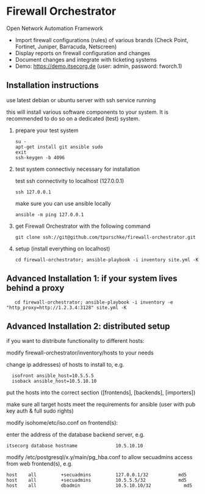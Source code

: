 # Firewall Orchestrator

Open Network Automation Framework 
- Import firewall configurations (rules) of various brands (Check Point, Fortinet, Juniper, Barracuda, Netscreen)
- Display reports on firewall configuration and changes
- Document changes and integrate with ticketing systems
- Demo: https://demo.itsecorg.de (user: admin, password: fworch.1)

## Installation instructions
use latest debian or ubuntu server with ssh service running

this will install various software components to your system. It is recommended to do so on a dedicated (test) system.

1) prepare your test system

       su -
       apt-get install git ansible sudo
       exit
       ssh-keygen -b 4096

2) test system connectiviy necessary for installation

   test ssh connectivity to localhost (127.0.0.1)
   
       ssh 127.0.0.1
   make sure you can use ansible locally
   
       ansible -m ping 127.0.0.1

2) get Firewall Orchestrator with the following command

       git clone ssh://git@github.com/tpurschke/firewall-orchestrator.git

3) setup (install everything on localhost)

       cd firewall-orchestrator; ansible-playbook -i inventory site.yml -K
  

## Advanced Installation 1: if your system lives behind a proxy

       cd firewall-orchestrator; ansible-playbook -i inventory -e "http_proxy=http://1.2.3.4:3128" site.yml -K
       
## Advanced Installation 2: distributed setup

if you want to distribute functionality to different hosts:

   modify firewall-orchestrator/inventory/hosts to your needs 

   change ip addresses) of hosts to install to, e.g. 

      isofront ansible_host=10.5.5.5
      isoback ansible_host=10.5.10.10
	
   put the hosts into the correct section ([frontends], [backends], [importers])
	   
   make sure all target hosts meet the requirements for ansible (user with pub key auth & full sudo rights)
	
   modify isohome/etc/iso.conf on frontend(s):
	
   enter the address of the database backend server, e.g.
		
	itsecorg database hostname              10.5.10.10
	
   modify /etc/postgresql/x.y/main/pg_hba.conf to allow secuadmins access from web frontend(s), e.g.
	
	host    all         +secuadmins         127.0.0.1/32           md5
	host    all         +secuadmins         10.5.5.5/32            md5
	host    all         dbadmin             10.5.10.10/32            md5
